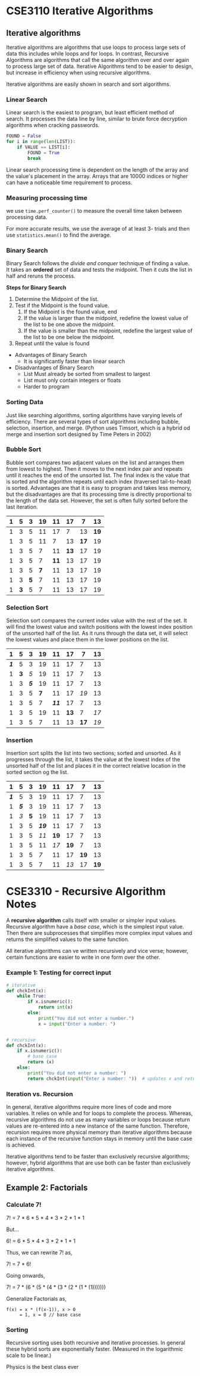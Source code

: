 # CSE3110 Iterative Algorithms

## Iterative algorithms

Iterative algorithms are algorithms that use loops to process large sets of data this includes while loops and for
loops. In contrast, Recursive Algorithms are algorithms that call the same algorithm over and over again to process
large set of data. Iterative Algorithms tend to be easier to design, but increase in efficiency when using recursive
algorithms.

Iterative algorithms are easily shown in search and sort algorithms.

### Linear Search

Linear search is the easiest to program, but least efficient method of search. It processes the data line by line,
similar to brute force decryption algorithms when cracking passwords.

```python
FOUND = False
for i in range(len(LIST)):
    if VALUE == LIST[i]:
        FOUND = True
        break
```

Linear search processing time is dependent on the length of the array and the value's placement in the array. Arrays
that are 10000 indices or higher can have a noticeable time requirement to process.

### Measuring processing time

we use ```time.perf_counter()``` to measure the overall time taken between processing data.

For more accurate results, we use the average of at least 3- trials and then use ```statistics.mean()``` to find the
average.

### Binary Search

Binary Search follows the _divide and conquer_ technique of finding a value. It takes an __ordered__ set of data and
tests the midpoint. Then it cuts the list in half and reruns the process.

**Steps for Binary Search**

1. Determine the Midpoint of the list.
2. Test if the Midpoint is the found value.
    1. If the Midpoint is the found value, end
    2. If the value is larger than the midpoint, redefine the lowest value of the list to be one above the midpoint.
    3. If the value is smaller than the midpoint, redefine the largest value of the list to be one below the midpoint.
3. Repeat until the value is found

* Advantages of Binary Search
    * It is significantly faster than linear search
* Disadvantages of Binary Search
    * List Must already be sorted from smallest to largest
    * List must only contain integers or floats
    * Harder to program

### Sorting Data

Just like searching algorithms, sorting algorithms have varying levels of efficiency. There are several types of sort
algorithms including bubble, selection, insertion, and merge. (Python uses Timsort, which is a hybrid od merge and
insertion sort designed by Time Peters in 2002)

### Bubble Sort

Bubble sort compares two adjacent values on the list and arranges them from lowest to highest. Then it moves to the next
index pair and repeats until it reaches the end of the unsorted list. The final index is the value that is sorted and
the algorithm repeats until each index (traversed tail-to-head) is sorted.
Advantages are that it is easy to program and takes less memory, but the disadvantages are that its processing time is
directly proportional to the length of the data set. However, the set is often fully sorted before the last iteration.

| 1 | 5 | 3 | 19 | 11 | 17     | 7 | 13 |
| --- | --- | --- | --- | --- | --- | --- | --- |
| 1 | 3 | 5 | 11 | 17 | 7      | 13 | __19__ |
| 1 | 3 | 5 | 11 | 7 | 13     | __17__ | 19 |
| 1 | 3 | 5 | 7 | 11 | __13__ | 17 | 19 |
| 1 | 3 | 5 | 7 | __11__ | 13     | 17 | 19 |
| 1 | 3 | 5 | __7__ | 11 | 13     | 17 | 19 |
| 1 | 3 | __5__ | 7 | 11 | 13     | 17 | 19 |
| 1 | __3__ | 5 | 7 | 11 | 13     | 17 | 19 |

### Selection Sort

Selection sort compares the current index value with the rest of the set. It will find the lowest value and switch
positions with the lowest index position of the unsorted half of the list. As it runs through the data set, it will
select the lowest values and place them in the lower positions on the list.

| 1       | 5 | 3 | 19 | 11 | 17 | 7 | 13 |
|---------| --- | --- | --- | --- | --- | --- |---|
| __*1*__ | 5 | 3 | 19 | 11 | 17 | 7 | 13 |
| 1       | __3__ | _5_ | 19 | 11 | 17 | 7 | 13 |
| 1       | 3 | __*5*__ | 19 | 11 | 17 | 7 | 13 |
| 1       | 3 | 5 | __7__ | 11 | 17 | _19_ | 13 |
| 1       | 3 | 5 | 7 | __*11*__ | 17 | 7 | 13 |
| 1       | 3 | 5 | 19 | 11 | __13__ | 7 | _17_ |
| 1       | 3 | 5 | 7 | 11 | 13 | __17__ | _19_ |

### Insertion

Insertion sort splits the list into two sections; sorted and unsorted. As it progresses through the list, it takes the
value at the lowest index of the unsorted half of the list and places it in the correct relative location in the sorted
section og the list.

| 1 | 5 | 3 | 19 | 11 | 17 | 7 | 13 |
| --- | --- | --- | --- | --- | --- | --- | --- |
| __*1*__ | 5 | 3 | 19 | 11 | 17 | 7 | 13 |
| 1 | __*5*__ | 3 | 19 | 11 | 17 | 7 | 13 |
| 1 | _3_ | __5__ | 19 | 11 | 17 | 7 | 13 |
| 1 | 3 | 5 | __*19*__ | 11 | 17 | 7 | 13 |
| 1 | 3 | 5 | _11_ | __19__ | 17 | 7 | 13 |
| 1 | 3 | 5 | 11 | _17_ | __19__ | 7 | 13 |
| 1 | 3 | 5 | _7_ | 11 | 17 | __19__ | 13 |
| 1 | 3 | 5 | 7 | 11 | _13_ | 17 | __19__ |

# CSE3310 - Recursive Algorithm Notes

A __recursive algorithm__ calls itself with smaller or simpler input values. Recursive algorithm have a _base case_,
which is the simplest input value. Then there are subprocesses that simplifies more complex input values and returns the
simplified values to the same function.

All iterative algorithms can ve written recursively and vice verse; however, certain functions are easier to write in
one form over the other.

### Example 1: Testing for correct input

```python
# iterative
def chckInt(x):
    while True:
        if x.isnumeric():
            return int(x)
        else:
            print("You did not enter a number.")
            x = input("Enter a number: ")


# recursive
def chckInt(x):
    if x.isnumeric():
        # base case
        return (x)
    else:
        print("You did not enter a number: ")
        return chckInt(input("Enter a number: "))  # updates x and returns it into the function
```

### Iteration vs. Recursion

In general, iterative algorithms require more lines of code and more variables. It relies on while and for loops to
complete the process. Whereas, recursive algorithms do not use as many variables or loops because return values are
re-entered into a new instance of the same function. Therefore, recursion requires more physical memory than iterative
algorithms because each instance of the recursive function stays in memory until the base case is achieved.

Iterative algorithms tend to be faster than exclusively recursive algorithms; however, hybrid algorithms that are use
both can be faster than exclusively iterative algorithms.

## Example 2: Factorials

### Calculate 7!

7! = 7 * 6 * 5 * 4 * 3 * 2 * 1 * 1

But...

6! = 6 * 5 * 4 * 3 * 2 * 1 * 1

Thus, we can rewrite 7! as,

7! = 7 * 6!

Going onwards,

7! = 7 * (6 * (5 * (4 * (3 * (2 * (1 * (1)))))))

Generalize Factorials as,

```
f(x) = x * (f(x-1)), x > 0
     = 1, x = 0 // base case
```

### Sorting 
Recursive sorting uses both recursive and iterative processes. In general these hybrid sorts are exponentially faster. (Measured in the logarithmic scale to be linear.)

Physics is the best class ever